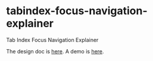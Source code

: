 # tabindex-focus-navigation-explainer
Tab Index Focus Navigation Explainer

The design doc is [here](https://github.com/TakayoshiKochi/tabindex-focus-navigation-explainer/blob/master/TabindexFocusNavigationExplainer.md).
A demo is [here](https://takayoshikochi.github.io/tabindex-focus-navigation-explainer/demo/date-input.html).
